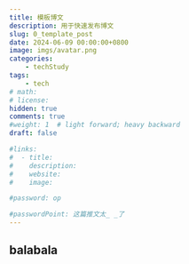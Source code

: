 ```yaml
---
title: 模板博文
description: 用于快速发布博文
slug: 0_template_post
date: 2024-06-09 00:00:00+0800
image: imgs/avatar.png
categories:
    - techStudy
tags:
    - tech
# math: 
# license: 
hidden: true
comments: true
#weight: 1  # light forward; heavy backward
draft: false

#links:
#  - title: 
#    description: 
#    website: 
#    image: 

#password: op

#passwordPoint: 这篇推文太_ _了
---
```


## balabala
